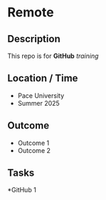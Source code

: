 # Remote

## Description

This repo is for **GitHub** *training*

## Location / Time

* Pace University
* Summer 2025

## Outcome

* Outcome 1
* Outcome 2

## Tasks

*GitHub 1